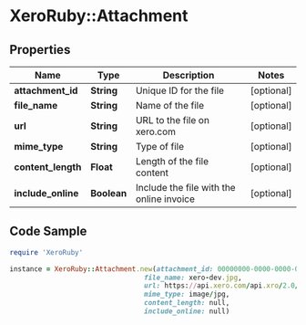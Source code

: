 # XeroRuby::Attachment

## Properties

Name | Type | Description | Notes
------------ | ------------- | ------------- | -------------
**attachment_id** | **String** | Unique ID for the file | [optional] 
**file_name** | **String** | Name of the file | [optional] 
**url** | **String** | URL to the file on xero.com | [optional] 
**mime_type** | **String** | Type of file | [optional] 
**content_length** | **Float** | Length of the file content | [optional] 
**include_online** | **Boolean** | Include the file with the online invoice | [optional] 

## Code Sample

```ruby
require 'XeroRuby'

instance = XeroRuby::Attachment.new(attachment_id: 00000000-0000-0000-0000-000000000000,
                                 file_name: xero-dev.jpg,
                                 url: https://api.xero.com/api.xro/2.0/Accounts/da962997-a8bd-4dff-9616-01cdc199283f/Attachments/sample5.jpg,
                                 mime_type: image/jpg,
                                 content_length: null,
                                 include_online: null)
```


